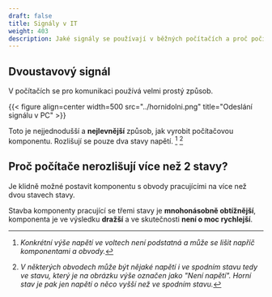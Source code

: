 ```yaml
---
draft: false
title: Signály v IT
weight: 403
description: Jaké signály se používají v běžných počítačích a proč počítače nerozlišují více než 2 stavy
---
```


## Dvoustavový signál

V počítačích se pro komunikaci používá velmi prostý způsob.

{{< figure align=center width=500 src="../hornidolni.png" title="Odeslání signálu v PC" >}}

Toto je nejjednodušší a **nejlevnější** způsob, jak vyrobit počítačovou komponentu. Rozlišují se pouze dva stavy napětí. [^n] [^n2]

## Proč počítače nerozlišují více než 2 stavy?

Je klidně možné postavit komponentu s obvody pracujícími na více než dvou stavech stavy.

Stavba komponenty pracující se třemi stavy je **mnohonásobně obtížnější**, komponenta je ve výsledku **dražší** a ve skutečnosti **není o moc rychlejší**.

[^n]: *Konkrétní výše napětí ve voltech není podstatná a může se lišit napříč komponentami a obvody.*

[^n2]: *V některých obvodech může být nějaké napětí i ve spodním stavu tedy ve stavu, který je na obrázku výše označen jako "Není napětí". Horní stav je pak jen napětí o něco vyšší než ve spodním stavu.* 